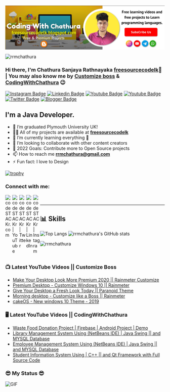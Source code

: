 <a href="https://www.youtube.com/channel/UCbFPpBEONobzA0ouBU9rjEQ"><img align="center" src="https://raw.githubusercontent.com/rrmchathura/rrmchathura/main/newchathura.jpg"/></a>
<p align="left"> <img src="https://komarev.com/ghpvc/?username=rrmchathura&label=Profile%20views&color=129e00&style=plastic" alt="rrmchathura" /> </p>

<!-- <img align="right" alt="Coding" width="400" src="https://lh3.googleusercontent.com/fife/AAWUweUEpgRJglFLr8SONioxajS6b_zrG72hN0nct04AKzADonlyZz8ESFlzt0DuxyWdNOGa73nxRvJIy1tWRFaht9VfLz3PIzH0q6krXWa1_X2Z3W7xMlTKxbP9O83ZWIdu5x0XniF8c2V5eoFF7jkrCcENek5II5UGWAjFzqMM9bBrchGIbk_giJj8pfkl8s-RKI3yL8XbBtD4tZUs4CFfxNh1cfrtxO4tDGMiVZDphxs-kWOSbLF1NEIX2nqx9LL0VdWh9Bzs3K3x5zKIcmPICY8RBzw6aX4dAt5shWctyD9qTEujewfaWvTrai-JBEE9e03vNTL7UML88w7n_L5389SZMGnzsFA870ozIaXtCn-sVgdduPBU7G_4c82Q0UNsCzVZ6tviSXFBTT3BujJJpNbt60-oQtB5aRzx7OfZNzqkfTEneFeMhc8hcVsjufvLiY7lakcPeGTgARY35MNQfcVqeFsT05SJFWYhkFegArWnhuD6rsQ2smWsEPq0v4YfME4gH4uQ-A2BM-aFTzoF2qsCcW2olaU3o_Gpme5cnLOMeOt2FFKRd0CNoxqfmO6jCizCI3M7yhfRznwC6GC7wluRWGDUk3e_dCYnGjX8OKTE0qKKNxiePH04BG4eAOBJMEE8CUHsW_kLPuZdfrSKH1fHJX-_HhSw0Fvxf6OglCZDZY1xXRJkI54ofKWHPS7oTREWgWSOg4V3CnaqkI8T5vw-GgTIu5Ox4yz5cyqxik1k2DVUjVDcckPmxswhY_HNv9FlWMeCrIyQOeQxkVeAmPYJdeCwk6GRaY1_6hhpi5X0inoZDYVHs_RYB0myq_UgpF84yWbGbZleqO7acUU=w1920-h892"> -->


### Hi there, I'm Chathura Sanjaya Rathnayaka [freesourcecodelk]👋 | You may also know me by [Customize boss] & [CodingWithChathura] 😉

[![Instagram Badge](https://img.shields.io/badge/-chathu._98-blueviolet?style=plastic-square&logo=instagram&logoColor=white&link=https://instagram.com/chathu._98/)](https://instagram.com/chathu._98)
[![Linkedin Badge](https://img.shields.io/badge/-ChathuraRathnayaka-brightgreen?style=plastic-square&logo=Linkedin&logoColor=white&link=https://www.linkedin.com/in/chathura-sanjaya-rathnayaka-a6286a19a/)](https://www.linkedin.com/in/chathura-sanjaya-rathnayaka-a6286a19a/)
[![Youtube Badge](https://img.shields.io/badge/-CodingWithChathura-yellow?style=plastic-square&logo=youtube&logoColor=white&link=https://www.youtube.com/)](https://www.youtube.com/channel/UCbFPpBEONobzA0ouBU9rjEQ)
[![Youtube Badge](https://img.shields.io/badge/-CustomizeBoss-critical?style=plastic-square&logo=youtube&logoColor=white&link=https://www.youtube.com/)](https://www.youtube.com/channel/UCxMNzCTa8-UOnudzoVYYzcQ?view_as=subscriber)
[![Twitter Badge](https://img.shields.io/badge/-Rathnayaka22700-blue?style=plastic-square&logo=twitter&logoColor=white&link=https://www.twitter.com/Rathnayaka22700)](https://www.twitter.com/codingpotter)
[![Blogger Badge](https://img.shields.io/badge/-Freesourcecodelk-orange?style=plastic-square&logo=blogger&logoColor=white&link=https://https://freesourcecodelk.blogspot.com)](https://freesourcecodelk.blogspot.com/)

## I'm a Java Developer.
- 🔭 I’m graduated Plymouth University UK!
- 👨‍💻 All of my projects are available at **[freesourcecodelk][website]**
- 🌱 I’m currently learning everything 🤣
- 👯 I’m looking to collaborate with other content creators
- 🥅 2022 Goals: Contribute more to Open Source projects
- 📫 How to reach me **rrmchathura@gmail.com**
- ⚡ Fun fact: I love to Design 

[![trophy](https://github-profile-trophy.vercel.app/?username=rrmchathura&row=1&column=7)](https://github.com/ryo-ma/github-profile-trophy)

### Connect with me:

[<img align="left" alt="codeSTACKr.com" width="22px" src="https://raw.githubusercontent.com/rahuldkjain/github-profile-readme-generator/master/src/images/icons/Social/blogger.svg" />][website]
[<img align="left" alt="codeSTACKr | YouTube" width="22px" src="https://raw.githubusercontent.com/rahuldkjain/github-profile-readme-generator/master/src/images/icons/Social/youtube.svg" />][youtube]
[<img align="left" alt="codeSTACKr | Twitter" width="22px" src="https://raw.githubusercontent.com/rahuldkjain/github-profile-readme-generator/master/src/images/icons/Social/twitter.svg" />][twitter]
[<img align="left" alt="codeSTACKr | LinkedIn" width="22px" src="https://raw.githubusercontent.com/rahuldkjain/github-profile-readme-generator/master/src/images/icons/Social/linked-in-alt.svg" />][linkedin]
[<img align="left" alt="codeSTACKr | Instagram" width="22px" src="https://raw.githubusercontent.com/rahuldkjain/github-profile-readme-generator/master/src/images/icons/Social/instagram.svg" />][instagram]


<br />

---

## 📊 Skills
<!--START_SECTION:waka-->
![Top Langs](https://github-readme-stats.vercel.app/api/top-langs/?username=rrmchathura&hide=TeX&layout=compact&bg_color=30,e96443,904e95&title_color=fff&text_color=fff)
![rrmchathura's GitHub stats](https://github-readme-stats.vercel.app/api?username=rrmchathura&bg_color=30,e96443,904e95&title_color=fff&text_color=fff)


<p><img align="center" src="https://github-readme-streak-stats.herokuapp.com/?user=rrmchathura&theme=dark" alt="rrmchathura" /></p>
<!--END_SECTION:waka-->
<br />

### 📺 Latest YouTube Videos || Customize Boss
<!-- YOUTUBE:START -->
- [Make Your Desktop Look More Premium 2020 || Rainmeter Customize](https://www.youtube.com/watch?v=cc83ACkqtfc)
- [Premium Desktop - Customize Windows 10 || Rainmeter](https://www.youtube.com/watch?v=1Hy6hECXPws)
- [Give Your Desktop a Fresh Look Today || Paranoid Theme](https://www.youtube.com/watch?v=E-IRQVfr-XA)
- [Morning desktop - Customize like a Boss || Rainmeter](https://www.youtube.com/watch?v=IaoWOzinw2c)
- [cakeOS  - New windows 10 Theme - 2019](https://www.youtube.com/watch?v=jcvNYXsvi1k)
<!-- YOUTUBE:END -->


### 🖥️ Latest YouTube Videos || CodingWithChathura
<!-- YOUTUBES:START -->
- [Waste Food Donation Project | Firebase | Android Project | Demo](https://www.youtube.com/watch?v=x-99PE55mQs)
- [Library Management System Using &lpar;NetBeans IDE&rpar; | Java Swing || and MYSQL Database](https://www.youtube.com/watch?v=RTUMnNEmAaE)
- [Employee Management System Using  &lpar;NetBeans IDE&rpar; | Java Swing || and MYSQL Database](https://www.youtube.com/watch?v=jBq6kxJpmuc)
- [Student Information System Using | C++ || and Qt Framework with Full Source Code](https://www.youtube.com/watch?v=DVkxn5-zgQU)
<!-- YOUTUBES:END -->

### 😎 My Status 😎
<img align="left" alt="GIF" src="https://media.giphy.com/media/836HiJc7pgzy8iNXCn/giphy.gif" />

<!--
<img align="left" alt="CreatorGhost's Github Stats" src="https://github-readme-stats.vercel.app/api?username=rrmchathura&show_icons=true&hide_border=true&theme=radical" />
-->





[website]: https://freesourcecodelk.blogspot.com

[twitter]: https://twitter.com/Rathnayaka22700

[youtube]: https://www.youtube.com/channel/UCxMNzCTa8-UOnudzoVYYzcQ

[CodingWithChathura]: https://www.youtube.com/channel/UCbFPpBEONobzA0ouBU9rjEQ

[instagram]: https://www.instagram.com/chathura_sanjaya_rathnayaka

[linkedin]: https://www.linkedin.com/in/chathura-rathnayaka-a6286a19a/

[freesourcecodelk]: https://freesourcecodelk.blogspot.com/

[Customize boss]: https://www.youtube.com/channel/UCxMNzCTa8-UOnudzoVYYzcQ?view_as=subscriber
